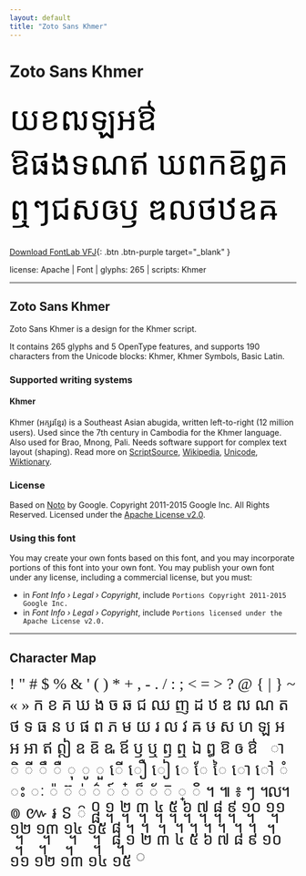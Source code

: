 ```yaml
---
layout: default
title: "Zoto Sans Khmer"
---
```


# Zoto Sans Khmer

<div contenteditable="true" style="font-family: 'Zoto Sans Khmer'; font-size: 4em; color:black; margin: 0.5em 0 0.5em 0; line-height: 1.4em;">
យខឍឡឣឳ ឱផងទណឥ ឃពកឨឰគ ឮៗជសឲឫ ឌលថឋឧឝ
</div>

[Download FontLab VFJ](https://downgit.github.io/#/home?url=https://github.com/fontlabcom/getgo-fonts/blob/main/getgo-fonts/apache/zotosans/zotosans-khmer.vfj){: .btn .btn-purple target="_blank" }

license: Apache \| Font \| glyphs: 265 \| scripts: Khmer

---


## Zoto Sans Khmer

Zoto Sans Khmer is a design for the Khmer script.

It contains 265 glyphs and 5 OpenType features, and supports 190 characters from the Unicode blocks: Khmer, Khmer Symbols, Basic Latin.


### Supported writing systems


#### Khmer

Khmer (អក្សរខ្មែរ) is a Southeast Asian abugida, written left-to-right (12 million users). Used since the 7th century in Cambodia for the Khmer language. Also used for Brao, Mnong, Pali. Needs software support for complex text layout (shaping). Read more on [ScriptSource](https://scriptsource.org/scr/Khmr), [Wikipedia](https://en.wikipedia.org/wiki/ISO_15924:Khmr), [Unicode](https://www.unicode.org/versions/Unicode13.0.0/ch16.pdf#G64642), [Wiktionary](https://en.wiktionary.org/wiki/Category:Khmer_script).


### License

Based on [Noto](https://github.com/notofonts) by Google. Copyright 2011-2015 Google Inc. All Rights Reserved. Licensed under the [Apache License v2.0](https://www.apache.org/licenses/LICENSE-2.0.txt).

### Using this font

You may create your own fonts based on this font, and you may incorporate portions of this font into your own font. You may publish your own font under any license, including a commercial license, but you must:

- in _Font Info › Legal › Copyright_, include `Portions Copyright 2011-2015 Google Inc.`
- in _Font Info › Legal › Copyright_, include `Portions licensed under the Apache License v2.0.`


---

## Character Map

<div style="font-family: 'Zoto Sans Khmer'; font-size: 2em;">
! " # $ % & ' ( ) * + , - . / : ; < = > ? @ { | } ~ « » ក ខ គ ឃ ង ច ឆ ជ ឈ ញ ដ ឋ ឌ ឍ ណ ត ថ ទ ធ ន ប ផ ព ភ ម យ រ ល វ ឝ ឞ ស ហ ឡ អ ឣ ឤ ឥ ឦ ឧ ឨ ឩ ឪ ឫ ឬ ឭ ឮ ឯ ឰ ឱ ឲ ឳ ឴ ឵ ា ិ ី ឹ ឺ ុ ូ ួ ើ ឿ ៀ េ ែ ៃ ោ ៅ ំ ះ ៈ ៉ ៊ ់ ៌ ៍ ៎ ៏ ័ ៑ ្ ៓ ។ ៕ ៖ ៗ ៘ ៙ ៚ ៛ ៜ ៝ ᧠ ᧡ ᧢ ᧣ ᧤ ᧥ ᧦ ᧧ ᧨ ᧩ ᧪ ᧫ ᧬ ᧭ ᧮ ᧯ ᧰ ᧱ ᧲ ᧳ ᧴ ᧵ ᧶ ᧷ ᧸ ᧹ ᧺ ᧻ ᧼ ᧽ ᧾ ᧿ ◌
</div>


